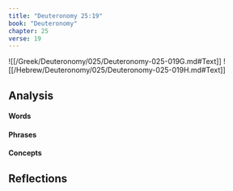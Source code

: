 ```yaml
---
title: "Deuteronomy 25:19"
book: "Deuteronomy"
chapter: 25
verse: 19
---
```

![[/Greek/Deuteronomy/025/Deuteronomy-025-019G.md#Text]]
![[/Hebrew/Deuteronomy/025/Deuteronomy-025-019H.md#Text]]

## Analysis

#### Words

#### Phrases

#### Concepts

## Reflections
